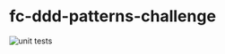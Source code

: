 # fc-ddd-patterns-challenge

![unit tests](https://github.com/MatheusNP/fc-ddd-patterns-challenge/actions/workflows/ci.yml/badge.svg)
